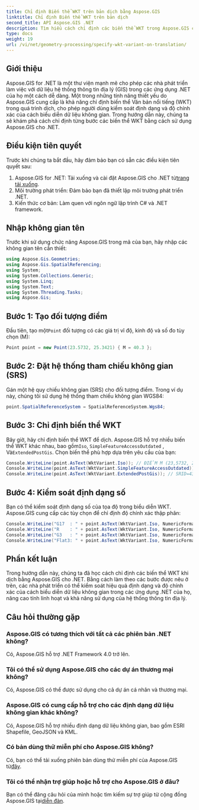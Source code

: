 ```yaml
---
title: Chỉ định Biến thể WKT trên bản dịch bằng Aspose.GIS
linktitle: Chỉ định Biến thể WKT trên bản dịch
second_title: API Aspose.GIS .NET
description: Tìm hiểu cách chỉ định các biến thể WKT trong Aspose.GIS cho .NET để kiểm soát độ chính xác và định dạng biểu diễn dữ liệu không gian một cách hiệu quả.
type: docs
weight: 19
url: /vi/net/geometry-processing/specify-wkt-variant-on-translation/
---
```

## Giới thiệu
Aspose.GIS for .NET là một thư viện mạnh mẽ cho phép các nhà phát triển làm việc với dữ liệu hệ thống thông tin địa lý (GIS) trong các ứng dụng .NET của họ một cách dễ dàng. Một trong những tính năng thiết yếu do Aspose.GIS cung cấp là khả năng chỉ định biến thể Văn bản nổi tiếng (WKT) trong quá trình dịch, cho phép người dùng kiểm soát định dạng và độ chính xác của cách biểu diễn dữ liệu không gian. Trong hướng dẫn này, chúng ta sẽ khám phá cách chỉ định từng bước các biến thể WKT bằng cách sử dụng Aspose.GIS cho .NET.
## Điều kiện tiên quyết
Trước khi chúng ta bắt đầu, hãy đảm bảo bạn có sẵn các điều kiện tiên quyết sau:
1. Aspose.GIS for .NET: Tải xuống và cài đặt Aspose.GIS cho .NET từ[trang tải xuống](https://releases.aspose.com/gis/net/).
2. Môi trường phát triển: Đảm bảo bạn đã thiết lập môi trường phát triển .NET.
3. Kiến thức cơ bản: Làm quen với ngôn ngữ lập trình C# và .NET framework.

## Nhập không gian tên
Trước khi sử dụng chức năng Aspose.GIS trong mã của bạn, hãy nhập các không gian tên cần thiết:
```csharp
using Aspose.Gis.Geometries;
using Aspose.Gis.SpatialReferencing;
using System;
using System.Collections.Generic;
using System.Linq;
using System.Text;
using System.Threading.Tasks;
using Aspose.Gis;
```
## Bước 1: Tạo đối tượng điểm
 Đầu tiên, tạo một`Point` đối tượng có các giá trị vĩ độ, kinh độ và số đo tùy chọn (M):
```csharp
Point point = new Point(23.5732, 25.3421) { M = 40.3 };
```
## Bước 2: Đặt hệ thống tham chiếu không gian (SRS)
Gán một hệ quy chiếu không gian (SRS) cho đối tượng điểm. Trong ví dụ này, chúng tôi sử dụng hệ thống tham chiếu không gian WGS84:
```csharp
point.SpatialReferenceSystem = SpatialReferenceSystem.Wgs84;
```
## Bước 3: Chỉ định biến thể WKT
 Bây giờ, hãy chỉ định biến thể WKT để dịch. Aspose.GIS hỗ trợ nhiều biến thể WKT khác nhau, bao gồm`Iso`, `SimpleFeatureAccessOutdated` , Và`ExtendedPostGis`. Chọn biến thể phù hợp dựa trên yêu cầu của bạn:
```csharp
Console.WriteLine(point.AsText(WktVariant.Iso)); // ĐIỂM M (23,5732, 25,3421, 40,3)
Console.WriteLine(point.AsText(WktVariant.SimpleFeatureAccessOutdated)); // ĐIỂM (23.5732, 25.3421)
Console.WriteLine(point.AsText(WktVariant.ExtendedPostGis)); // SRID=4326;POINTM (23,5732, 25,3421, 40,3)
```
## Bước 4: Kiểm soát định dạng số
Bạn có thể kiểm soát định dạng số của tọa độ trong biểu diễn WKT. Aspose.GIS cung cấp các tùy chọn để chỉ định độ chính xác thập phân:
```csharp
Console.WriteLine("G17  : " + point.AsText(WktVariant.Iso, NumericFormat.General(17))); // ĐIỂM M (23,5732 25,342099999999999 40,299999999999997)
Console.WriteLine("R    : " + point.AsText(WktVariant.Iso, NumericFormat.RoundTrip)); // ĐIỂM M (23,5732 25,3421 40,3)
Console.WriteLine("G3   : " + point.AsText(WktVariant.Iso, NumericFormat.General(3))); // ĐIỂM M (23,6 25,3 40,3)
Console.WriteLine("Flat3: " + point.AsText(WktVariant.Iso, NumericFormat.Flat(3))); // ĐIỂM M (23,573 25,342 40,3)
```

## Phần kết luận
Trong hướng dẫn này, chúng ta đã học cách chỉ định các biến thể WKT khi dịch bằng Aspose.GIS cho .NET. Bằng cách làm theo các bước được nêu ở trên, các nhà phát triển có thể kiểm soát hiệu quả định dạng và độ chính xác của cách biểu diễn dữ liệu không gian trong các ứng dụng .NET của họ, nâng cao tính linh hoạt và khả năng sử dụng của hệ thống thông tin địa lý.
## Câu hỏi thường gặp
### Aspose.GIS có tương thích với tất cả các phiên bản .NET không?
Có, Aspose.GIS hỗ trợ .NET Framework 4.0 trở lên.
### Tôi có thể sử dụng Aspose.GIS cho các dự án thương mại không?
Có, Aspose.GIS có thể được sử dụng cho cả dự án cá nhân và thương mại.
### Aspose.GIS có cung cấp hỗ trợ cho các định dạng dữ liệu không gian khác không?
Có, Aspose.GIS hỗ trợ nhiều định dạng dữ liệu không gian, bao gồm ESRI Shapefile, GeoJSON và KML.
### Có bản dùng thử miễn phí cho Aspose.GIS không?
 Có, bạn có thể tải xuống phiên bản dùng thử miễn phí của Aspose.GIS từ[đây](https://releases.aspose.com/).
### Tôi có thể nhận trợ giúp hoặc hỗ trợ cho Aspose.GIS ở đâu?
 Bạn có thể đăng câu hỏi của mình hoặc tìm kiếm sự trợ giúp từ cộng đồng Aspose.GIS tại[diễn đàn](https://forum.aspose.com/c/gis/33).